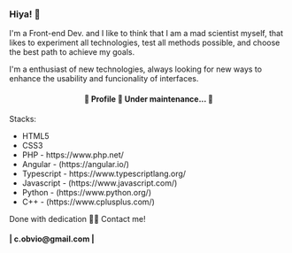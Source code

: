 ### Hiya! 👋

<!--
**radamesk9/radamesk9** is a ✨ _special_ ✨ repository because its `README.md` (this file) appears on your GitHub profile.

Here are some ideas to get you started:

- 🔭 I’m currently working on ...
- 🌱 I’m currently learning ...
- 👯 I’m looking to collaborate on ...
- 🤔 I’m looking for help with ...
- 💬 Ask me about ...
- 📫 How to reach me: ...| c.obvio@gmail.com |
- 😄 Pronouns: ...
- ⚡ Fun fact: ... Feito com dedicação por Radamés Terhorst 👋🏽 Entre em contato!
-->

I'm a Front-end Dev. and I like to think that I am a mad scientist myself, that likes to experiment all technologies, test all methods possible, and choose the best path to achieve my goals.

I'm a enthusiast of new technologies, always looking for new ways to enhance the usability and funcionality of interfaces.
<h4 align="center"> 
	🚧  Profile 🚀 Under maintenance...  🚧
</h4>

Stacks:
<ul>
  <li>
    <a>HTML5</a>
  </li>
  <li>
    <a>CSS3</a>
  </li>
  <li>
    <a>PHP - https://www.php.net/</a>
  </li>
	<li>
    <a>Angular - (https://angular.io/)</a>
  </li>
  <li>
    <a>Typescript - https://www.typescriptlang.org/</a>
  </li>
  <li>  
    <a>Javascript - (https://www.javascript.com/)</a>
  </li>
  <li>
    <a>Python - (https://www.python.org/)</a>
  </li>  
  <li>
    <a>C++ - (https://www.cplusplus.com/)</a>
  </li>
</ul>
<p>Done with dedication 👋🏽 Contact me!<br></p>
<h4>| c.obvio@gmail.com |</h4>
